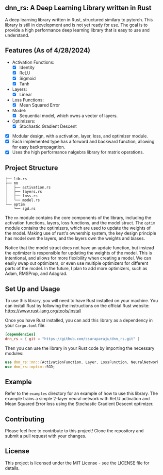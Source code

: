 ## dnn_rs: A Deep Learning Library written in Rust
A deep learning library written in Rust, structured similary to pytorch. This library is still in development and is not yet ready for use. The goal is to provide a high performance deep learning library that is easy to use and understand.

## Features (As of 4/28/2024)
- Activation Functions:
    - [x] Identity
    - [x] ReLU
    - [x] Sigmoid
    - [x] Tanh 
- Layers:
    - [x] Linear
- Loss Functions:
    - [x] Mean Squared Error
- Model:
    - [x] Sequential model, which owns a vector of layers.
- Optimizers:
    - [x] Stochastic Gradient Descent

- [x] Modular design, with a activation, layer, loss, and optimizer module.
- [x] Each implemented type has a forward and backward function, allowing for easy backpropagation.
- [x] Uses the high performance nalgebra library for matrix operations.

## Project Structure
```The project is structured as a library, with the following modules:
├── lib.rs
├── nn
│   ├── activation.rs
│   ├── layers.rs
│   ├── loss.rs
│   └── model.rs
└── optim
    └── sgd.rs
```

The `nn` module contains the core components of the library, including the activation functions, layers, loss functions, and the model struct. The `optim` module contains the optimizers, which are used to update the weights of the model. Making use of rust's ownership system, the key design principle has model own the layers, and the layers own the weights and biases.

Notice that the model struct does not have an update function, but instead the optimizer is responsible for updating the weights of the model. This is intentional, and allows for more flexibility when creating a model. We can easily swap out optimizers, or even use multiple optimizers for different parts of the model. In the future, I plan to add more optimizers, such as Adam, RMSProp, and Adagrad.

## Set Up and Usage
To use this library, you will need to have Rust installed on your machine. You can install Rust by following the instructions on the official Rust website: https://www.rust-lang.org/tools/install

Once you have Rust installed, you can add this library as a dependency in your `Cargo.toml` file:
```toml
[dependencies]
dnn_rs = { git = "https://github.com/csuraparaju/dnn_rs.git" }
```

Then you can use the library in your Rust code by importing the necessary modules:
```rust
use dnn_rs::nn::{ActivationFunction, Layer, LossFunction, NeuralNetwork};
use dnn_rs::optim::SGD;
```

## Example
Refer to the `examples` directory for an example of how to use this library. The example trains a simple 2-layer neural network with ReLU activation and Mean Squared Error loss using the Stochastic Gradient Descent optimizer.

## Contributing
Please feel free to contribute to this project! Clone the repository and submit a pull request with your changes.

## License
This project is licensed under the MIT License - see the LICENSE file for details.
